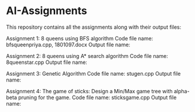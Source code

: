 # AI-Assignments
This repository contains all the assignments along with their output files:

Assignment 1: 8 queens using BFS algorithm
Code file name: bfsqueenpriya.cpp, 1801097.docx
Output file name:

Assignment 2: 8 queens using A* search algorithm
Code file name: 8queenstar.cpp
Output file name:

Assignment 3: Genetic Algorithm
Code file name: stugen.cpp
Output file name:

Assignment 4: The game of sticks: Design a Min/Max game tree with alpha-beta pruning for the game. 
Code  file name: sticksgame.cpp
Output file name:

